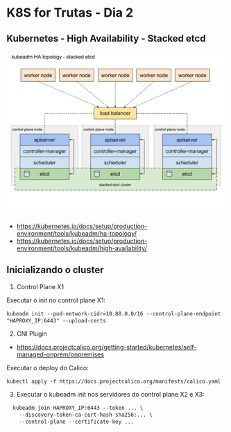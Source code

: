 # K8S for Trutas - Dia 2

## Kubernetes - High Availability - Stacked etcd

![Kubernetes Components](../images/kubeadm-ha-topology-stacked-etcd.svg)

- <https://kubernetes.io/docs/setup/production-environment/tools/kubeadm/ha-topology/>
- <https://kubernetes.io/docs/setup/production-environment/tools/kubeadm/high-availability/>

## Inicializando o cluster

1. Control Plane X1

Executar o init no control plane X1:
```
kubeadm init --pod-network-cidr=10.88.0.0/16 --control-plane-endpoint "HAPROXY_IP:6443" --upload-certs
```

2. CNI Plugin

- <https://docs.projectcalico.org/getting-started/kubernetes/self-managed-onprem/onpremises>

Executar o deploy do Calico:
```
kubectl apply -f https://docs.projectcalico.org/manifests/calico.yaml
```

3. Executar o kubeadm init nos servidores do control plane X2 e X3:

```
  kubeadm join HAPROXY_IP:6443 --token ... \
    --discovery-token-ca-cert-hash sha256:... \
    --control-plane --certificate-key ...
```